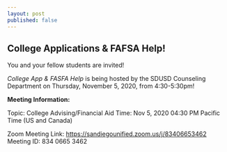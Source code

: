 ```yaml
---
layout: post
published: false
---
```

## College Applications & FAFSA Help!

You and your fellow students are invited!

_College App & FASFA Help_ is being hosted by the SDUSD Counseling Department on Thursday, November 5, 2020, from 4:30-5:30pm!

**Meeting Information:**

Topic: College Advising/Financial Aid
Time: Nov 5, 2020 04:30 PM Pacific Time (US and Canada)

Zoom Meeting Link:
https://sandiegounified.zoom.us/j/83406653462
Meeting ID: 834 0665 3462
